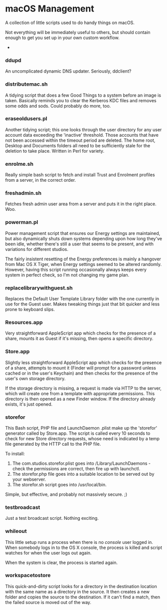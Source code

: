 macOS Management
===============

A collection of little scripts used to do handy things on macOS.

Not everything will be immediately useful to others, but should contain enough to get you set up in your own custom workflow.

-

### ddupd

An uncomplicated dynamic DNS updater. Seriously, ddclient?


### distributemac.sh

A tidying script that does a few Good Things to a system before an image is taken. Basically reminds you to clear the Kerberos KDC files and removes some odds and sods. Could probably do more, too.


### eraseoldusers.pl

Another tidying script; this one looks through the user directory for any user account data exceeding the 'inactive' threshold. Those accounts that have not been accessed within the timeout period are deleted. The home root, Desktop and Documents folders all need to be sufficiently stale for the deletion to take place. Written in Perl for variety.


### enrolme.sh

Really simple bash script to fetch and install Trust and Enrolment profiles from a server, in the correct order.


### freshadmin.sh

Fetches fresh admin user area from a server and puts it in the right place. Woo.


### powerman.pl

Power management script that ensures our Energy settings are maintained, but also dynamically shuts down systems depending upon how long they've been idle, whether there's still a user that seems to be present, and with variations for different studios.

The fairly insistent resetting of the Energy preferences is mainly a hangover from Mac OS X Tiger, when Energy settings seemed to be altered randomly. However, having this script running occasionally always keeps every system in perfect check, so I'm not changing my game plan.


### replacelibrarywithguest.sh

Replaces the Default User Template Library folder with the one currently in use for the Guest user. Makes tweaking things just that bit quicker and less prone to keyboard slips.


### Resources.app

Very straightforward AppleScript app which checks for the presence of a share, mounts it as Guest if it's missing, then opens a specific directory.


### Store.app

Slightly less straightforward AppleScript app which checks for the presence of a share, attempts to mount it (Finder will prompt for a password unless cached or in the user's Keychain) and then checks for the presence of the user's own storage directory.

If the storage directory is missing, a request is made via HTTP to the server, which will create one from a template with appropriate permissions. This directory is then opened as a new Finder window. If the directory already exists, it's just opened.


### storefor

This Bash script, PHP file and LaunchDaemon .plist make up the 'storefor' generator called by Store.app. The script is called every 10 seconds to check for new Store directory requests, whose need is indicated by a temp file generated by the HTTP call to the PHP file.

To install:

1. The com.studios.storefor.plist goes into /Library/LaunchDaemons - check the permissions are correct, then fire up with launchctl.
2. The storefor.php file goes into a suitable location to be served out by your webserver.
3. The storefor.sh script goes into /usr/local/bin.

Simple, but effective, and probably not massively secure. ;)


### testbroadcast

Just a test broadcast script. Nothing exciting.


### whileout

This little setup runs a process when there is no *console* user logged in. When somebody logs in to the OS X console, the process is killed and script watches for when the user logs out again.

When the system is clear, the process is started again.


### workspacetostore

This quick-and-dirty script looks for a directory in the destination location with the same name as a directory in the source. It then creates a new folder and copies the source to the destination. If it can't find a match, then the failed source is moved out of the way.

